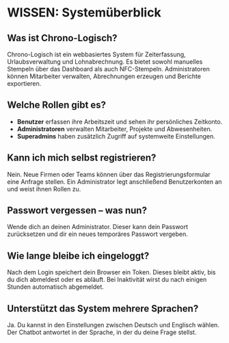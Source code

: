 # WISSEN: Systemüberblick

## Was ist Chrono-Logisch?
Chrono-Logisch ist ein webbasiertes System für Zeiterfassung, Urlaubsverwaltung und Lohnabrechnung. Es bietet sowohl manuelles Stempeln über das Dashboard als auch NFC-Stempeln. Administratoren können Mitarbeiter verwalten, Abrechnungen erzeugen und Berichte exportieren.

## Welche Rollen gibt es?
- **Benutzer** erfassen ihre Arbeitszeit und sehen ihr persönliches Zeitkonto.
- **Administratoren** verwalten Mitarbeiter, Projekte und Abwesenheiten.
- **Superadmins** haben zusätzlich Zugriff auf systemweite Einstellungen.

## Kann ich mich selbst registrieren?
Nein. Neue Firmen oder Teams können über das Registrierungsformular eine Anfrage stellen. Ein Administrator legt anschließend Benutzerkonten an und weist ihnen Rollen zu.

## Passwort vergessen – was nun?
Wende dich an deinen Administrator. Dieser kann dein Passwort zurücksetzen und dir ein neues temporäres Passwort vergeben.

## Wie lange bleibe ich eingeloggt?
Nach dem Login speichert dein Browser ein Token. Dieses bleibt aktiv, bis du dich abmeldest oder es abläuft. Bei Inaktivität wirst du nach einigen Stunden automatisch abgemeldet.

## Unterstützt das System mehrere Sprachen?
Ja. Du kannst in den Einstellungen zwischen Deutsch und Englisch wählen. Der Chatbot antwortet in der Sprache, in der du deine Frage stellst.

